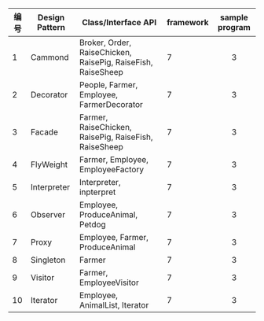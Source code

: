 | 编号 | Design Pattern | Class/Interface API | framework | sample program |
| ---- | --------- | ------------------- | --------- | :------------: |
| 1    | Cammond   | Broker, Order, RaiseChicken, RaisePig, RaiseFish, RaiseSheep | 7 | 3 |
| 2    | Decorator | People, Farmer, Employee, FarmerDecorator | 7 | 3 |
| 3    | Facade | Farmer, RaiseChicken, RaisePig, RaiseFish, RaiseSheep | 7 | 3 |
| 4    | FlyWeight | Farmer, Employee, EmployeeFactory | 7 | 3 |
| 5    | Interpreter | Interpreter, inpterpret | 7 | 3 |
| 6    | Observer | Employee, ProduceAnimal, Petdog | 7 | 3 |
| 7    | Proxy | Employee, Farmer, ProduceAnimal | 7 | 3 |
| 8    | Singleton | Farmer | 7 | 3 |
| 9    | Visitor | Farmer, EmployeeVisitor | 7 | 3 |
| 10   | Iterator | Employee, AnimalList, Iterator | 7 | 3 |





